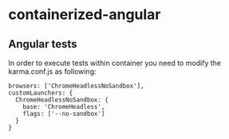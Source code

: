 # containerized-angular

## Angular tests 

In order to execute tests within container you need to modify the karma.conf.js as following:

```
browsers: ['ChromeHeadlessNoSandbox'],
customLaunchers: {
  ChromeHeadlessNoSandbox: {
    base: 'ChromeHeadless',
    flags: ['--no-sandbox']
  }
}
```
